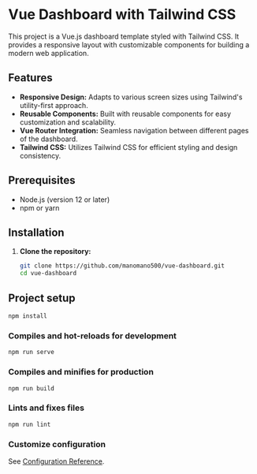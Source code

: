 # Vue Dashboard with Tailwind CSS

This project is a Vue.js dashboard template styled with Tailwind CSS. It provides a responsive layout with customizable components for building a modern web application.

## Features

- **Responsive Design:** Adapts to various screen sizes using Tailwind's utility-first approach.
- **Reusable Components:** Built with reusable components for easy customization and scalability.
- **Vue Router Integration:** Seamless navigation between different pages of the dashboard.
- **Tailwind CSS:** Utilizes Tailwind CSS for efficient styling and design consistency.

## Prerequisites

- Node.js (version 12 or later)
- npm or yarn

## Installation

1. **Clone the repository:**
   ```bash
   git clone https://github.com/manomano500/vue-dashboard.git
   cd vue-dashboard

## Project setup
```
npm install
```

### Compiles and hot-reloads for development
```
npm run serve
```

### Compiles and minifies for production
```
npm run build
```

### Lints and fixes files
```
npm run lint
```

### Customize configuration
See [Configuration Reference](https://cli.vuejs.org/config/).
